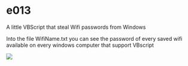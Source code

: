 # e013

A little VBScript that steal Wifi passwords from Windows 

Into the file WifiName.txt you can see the password of every saved wifi available on every windows computer that support VBscript 

![](https://i.imgur.com/wxT1Uj2.png)

